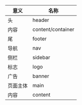 | 意义     | 名称              |
| -------- | ----------------- |
| 头       | header            |
| 内容     | content/container |
| 尾       | footer            |
| 导航     | nav               |
| 侧栏     | sidebar           |
| 标志     | logo              |
| 广告     | banner            |
| 页面主体 | main              |
| 内容     | content           |
